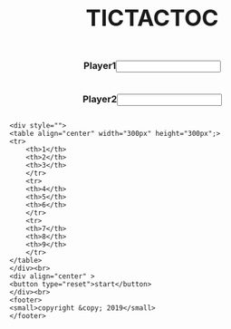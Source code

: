 <html>
<head>
<title>TICTAKTOC</title>
<style>
    table, th, td{
       
        border-collapse: collapse;
        border: 1px solid #000;
    }
    table{
        al
         width: 300px;
        height: 300px;
    }
     button{
        width:150px;
        height:30px;
/*        margin-right:15px;*/
/*         margin-top:15px;*/
    }
    </style>
</head>
<body>
    <h1 style="text-align: center; font-size: 40px;">TICTACTOC</h1>
   <div style="text-align: center;">
    <h3 style="display:inline-block; font: 24px;">Player1</h3><input type="number"><br>
       <h3 style="display:inline-block">Player2</h3><input type="number">
    </div> 
    
    <div style="">
    <table align="center" width="300px" height="300px";>
    <tr>
        <th>1</th>
        <th>2</th>
        <th>3</th>
        </tr>
        <tr>
        <th>4</th>
        <th>5</th>
        <th>6</th>
        </tr>
        <tr>
        <th>7</th>
        <th>8</th>
        <th>9</th> 
        </tr>
    </table>
    </div><br>
    <div align="center" >
    <button type="reset">start</button>
    </div><br>
    <footer>
    <small>copyright &copy; 2019</small>
    </footer>
    
</body>
</html>
